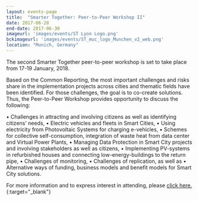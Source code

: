 ```yaml
---
layout: events-page
title:  "Smarter Together: Peer-to-Peer Workshop II"
date: 2017-06-28
end-date: 2017-06-30
imageurl: 'images/events/ST Lyon Logo.png'
bckimageurl: 'images/events/ST_muc_logo_Munchen_v2_web.png'
location: "Munich, Germany"
---
```

The second Smarter Together peer-to-peer workshop is set to take place from 17-19 January, 2018.

Based on the Common Reporting, the most important challenges and risks share in the implementation projects across cities and thematic fields have been identified. For those challenges, the goal is to co-create solutions. Thus, the Peer-to-Peer Workshop provides opportunity to discuss the following:
 
•	Challenges in attracting and involving citizens as well as identifying citizens’ needs,
•	Electric vehicles and fleets in Smart Cities,
•	Using electricity from Photovoltaic Systems for charging e-vehicles,
•	Schemes for collective self-consumption, integration of waste heat from data center and Virtual Power Plants,
•	Managing Data Protection in Smart City projects and involving stakeholders as well as citizens,
•	Implementing PV-systems in refurbished houses and connecting low-energy-buildings to the return pipe,
•	Challenges of monitoring,
•	Challenges of replication, as well as
•	Alternative ways of funding, business models and benefit models for Smart City solutions. 

For more information and to express interest in attending, please [click here.](https://www.eventbrite.co.uk/e/smarter-together-peer-to-peer-workshop-ii-tickets-40029585568){:target="_blank"} 
